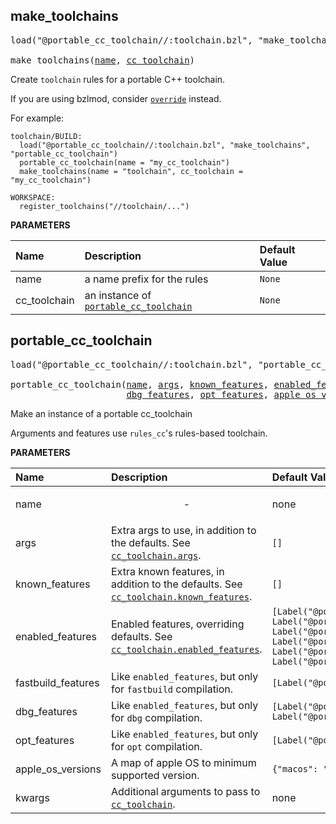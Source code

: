 <!-- Generated with Stardoc: http://skydoc.bazel.build -->



<a id="make_toolchains"></a>

## make_toolchains

<pre>
load("@portable_cc_toolchain//:toolchain.bzl", "make_toolchains")

make_toolchains(<a href="#make_toolchains-name">name</a>, <a href="#make_toolchains-cc_toolchain">cc_toolchain</a>)
</pre>

Create `toolchain` rules for a portable C++ toolchain.

If you are using bzlmod, consider [`override`](extensions.md#override) instead.

For example:
```bazel
toolchain/BUILD:
  load("@portable_cc_toolchain//:toolchain.bzl", "make_toolchains", "portable_cc_toolchain")
  portable_cc_toolchain(name = "my_cc_toolchain")
  make_toolchains(name = "toolchain", cc_toolchain = "my_cc_toolchain")

WORKSPACE:
  register_toolchains("//toolchain/...")
```


**PARAMETERS**


| Name  | Description | Default Value |
| :------------- | :------------- | :------------- |
| <a id="make_toolchains-name"></a>name |  a name prefix for the rules   |  `None` |
| <a id="make_toolchains-cc_toolchain"></a>cc_toolchain |  an instance of [`portable_cc_toolchain`](#portable_cc_toolchain)   |  `None` |


<a id="portable_cc_toolchain"></a>

## portable_cc_toolchain

<pre>
load("@portable_cc_toolchain//:toolchain.bzl", "portable_cc_toolchain")

portable_cc_toolchain(<a href="#portable_cc_toolchain-name">name</a>, <a href="#portable_cc_toolchain-args">args</a>, <a href="#portable_cc_toolchain-known_features">known_features</a>, <a href="#portable_cc_toolchain-enabled_features">enabled_features</a>, <a href="#portable_cc_toolchain-fastbuild_features">fastbuild_features</a>,
                      <a href="#portable_cc_toolchain-dbg_features">dbg_features</a>, <a href="#portable_cc_toolchain-opt_features">opt_features</a>, <a href="#portable_cc_toolchain-apple_os_versions">apple_os_versions</a>, <a href="#portable_cc_toolchain-kwargs">**kwargs</a>)
</pre>

Make an instance of a portable cc_toolchain

Arguments and features use `rules_cc`'s rules-based toolchain.


**PARAMETERS**


| Name  | Description | Default Value |
| :------------- | :------------- | :------------- |
| <a id="portable_cc_toolchain-name"></a>name |  <p align="center"> - </p>   |  none |
| <a id="portable_cc_toolchain-args"></a>args |  Extra args to use, in addition to the defaults. See [`cc_toolchain.args`](https://github.com/bazelbuild/rules_cc/blob/0.1.1/docs/toolchain_api.md#cc_toolchain-args).   |  `[]` |
| <a id="portable_cc_toolchain-known_features"></a>known_features |  Extra known features, in addition to the defaults. See [`cc_toolchain.known_features`](https://github.com/bazelbuild/rules_cc/blob/0.1.1/docs/toolchain_api.md#cc_toolchain-known_features).   |  `[]` |
| <a id="portable_cc_toolchain-enabled_features"></a>enabled_features |  Enabled features, overriding defaults. See [`cc_toolchain.enabled_features`](https://github.com/bazelbuild/rules_cc/blob/0.1.1/docs/toolchain_api.md#cc_toolchain-enabled_features).   |  `[Label("@portable_cc_toolchain//feature:c17"), Label("@portable_cc_toolchain//feature:cpp17"), Label("@portable_cc_toolchain//feature:warnings_enabled"), Label("@portable_cc_toolchain//feature:debug_symbols"), Label("@portable_cc_toolchain//feature:strip_unused_dynamic_libs"), Label("@portable_cc_toolchain//feature:default_linkage")]` |
| <a id="portable_cc_toolchain-fastbuild_features"></a>fastbuild_features |  Like `enabled_features`, but only for `fastbuild` compilation.   |  `[Label("@portable_cc_toolchain//feature:no_optimization")]` |
| <a id="portable_cc_toolchain-dbg_features"></a>dbg_features |  Like `enabled_features`, but only for `dbg` compilation.   |  `[Label("@portable_cc_toolchain//feature:no_optimization"), Label("@portable_cc_toolchain//feature:default_sanitizers")]` |
| <a id="portable_cc_toolchain-opt_features"></a>opt_features |  Like `enabled_features`, but only for `opt` compilation.   |  `[Label("@portable_cc_toolchain//feature:moderate_optimization")]` |
| <a id="portable_cc_toolchain-apple_os_versions"></a>apple_os_versions |  A map of apple OS to minimum supported version.   |  `{"macos": "11"}` |
| <a id="portable_cc_toolchain-kwargs"></a>kwargs |  Additional arguments to pass to [`cc_toolchain`](https://github.com/bazelbuild/rules_cc/blob/0.1.1/docs/toolchain_api.md#cc_toolchain-enabled_features).   |  none |


